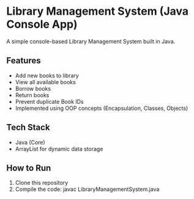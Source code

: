 # Library Management System (Java Console App)

A simple console-based Library Management System built in Java.

## Features
- Add new books to library
- View all available books
- Borrow books
- Return books
- Prevent duplicate Book IDs
- Implemented using OOP concepts (Encapsulation, Classes, Objects)

## Tech Stack
- Java (Core)
- ArrayList for dynamic data storage

## How to Run
1. Clone this repository
2. Compile the code:
javac LibraryManagementSystem.java
